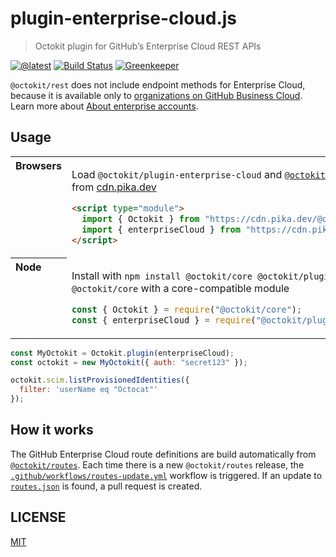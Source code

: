 # plugin-enterprise-cloud.js

> Octokit plugin for GitHub’s Enterprise Cloud REST APIs

[![@latest](https://img.shields.io/npm/v/@octokit/plugin-enterprise-cloud.svg)](https://www.npmjs.com/package/@octokit/plugin-enterprise-cloud)
[![Build Status](https://github.com/octokit/plugin-enterprise-cloud.js/workflows/Test/badge.svg)](https://github.com/octokit/plugin-enterprise-cloud.js/actions?workflow=Test)
[![Greenkeeper](https://badges.greenkeeper.io/octokit/plugin-enterprise-cloud.js.svg)](https://greenkeeper.io/)

`@octokit/rest` does not include endpoint methods for Enterprise Cloud, because it is available only to [organizations on GitHub Business Cloud](https://help.github.com/articles/organization-billing-plans/#business-plan). Learn more about [About enterprise accounts](https://help.github.com/en/github/setting-up-and-managing-your-enterprise-account/about-enterprise-accounts).

## Usage

<table>
<tbody valign=top align=left>
<tr><th>
Browsers
</th><td width=100%>

Load `@octokit/plugin-enterprise-cloud` and [`@octokit/core`](https://github.com/octokit/core.js) (or core-compatible module) directly from [cdn.pika.dev](https://cdn.pika.dev)

```html
<script type="module">
  import { Octokit } from "https://cdn.pika.dev/@octokit/core";
  import { enterpriseCloud } from "https://cdn.pika.dev/@octokit/plugin-enterprise-cloud";
</script>
```

</td></tr>
<tr><th>
Node
</th><td>

Install with `npm install @octokit/core @octokit/plugin-enterprise-cloud`. Optionally replace `@octokit/core` with a core-compatible module

```js
const { Octokit } = require("@octokit/core");
const { enterpriseCloud } = require("@octokit/plugin-enterprise-cloud");
```

</td></tr>
</tbody>
</table>

```js
const MyOctokit = Octokit.plugin(enterpriseCloud);
const octokit = new MyOctokit({ auth: "secret123" });

octokit.scim.listProvisionedIdentities({
  filter: 'userName eq "Octocat"'
});
```

## How it works

The GitHub Enterprise Cloud route definitions are build automatically from [`@octokit/routes`](https://github.com/octokit/routes). Each time there is a new `@octokit/routes` release, the [`.github/workflows/routes-update.yml`](.github/workflows/routes-update.yml) workflow is triggered. If an update to [`routes.json`](routes.json) is found, a pull request is created.

## LICENSE

[MIT](LICENSE)
